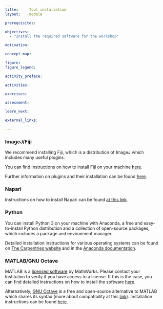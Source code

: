 ```yaml
---
title:     Tool installation
layout:    module

prerequisites:

objectives:
  - "Install the required software for the workshop"

motivation:

concept_map:

figure:
figure_legend:

activity_preface:

activities:

exercises:

assessment:

learn_next:

external_links:

---
```

### ImageJ/Fiji

We recommend installing Fiji, which is a distribution of ImageJ which includes many useful plugins.

You can find instructions on how to install Fiji on your machine [here](https://imagej.net/software/fiji/downloads).

Further information on plugins and their installation can be found [here](https://imagej.net/plugins/).

### Napari

Instructions on how to install Napari can be found [at this link](https://napari.org/tutorials/fundamentals/installation.html).

### Python

You can install Python 3 on your machine with Anaconda, a free and easy-to-install Python distribution and a collection of open-source packages, which includes a package and environment manager.

Detailed installation instructions for various operating systems can be found on [The Carpentries website](https://carpentries.github.io/workshop-template/#python) and in the [Anaconda documentation](https://docs.anaconda.com/).

### MATLAB/GNU Octave
MATLAB is a [licensed software](https://www.mathworks.com/products/get-matlab.html) by MathWorks. Please contact your Institution to verify if you have access to a license. If this is the case, you can find detailed instructions on how to install the software [here](https://www.mathworks.com/help/install/).

Alternatively, [GNU Octave](http://www.gnu.org/software/octave/) is a free and open-source alternative to MATLAB which shares its syntax (more about compatibility at this [link](https://en.wikipedia.org/wiki/GNU_Octave#MATLAB_compatibility)). Installation instructions can be found [here](http://www.gnu.org/software/octave/download).
